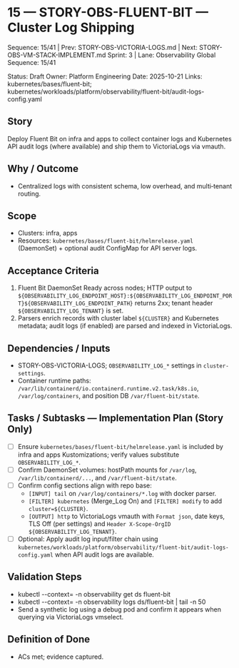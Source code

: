 # 15 — STORY-OBS-FLUENT-BIT — Cluster Log Shipping

Sequence: 15/41 | Prev: STORY-OBS-VICTORIA-LOGS.md | Next: STORY-OBS-VM-STACK-IMPLEMENT.md
Sprint: 3 | Lane: Observability
Global Sequence: 15/41

Status: Draft
Owner: Platform Engineering
Date: 2025-10-21
Links: kubernetes/bases/fluent-bit; kubernetes/workloads/platform/observability/fluent-bit/audit-logs-config.yaml

## Story
Deploy Fluent Bit on infra and apps to collect container logs and Kubernetes API audit logs (where available) and ship them to VictoriaLogs via vmauth.

## Why / Outcome
- Centralized logs with consistent schema, low overhead, and multi‑tenant routing.

## Scope
- Clusters: infra, apps
- Resources: `kubernetes/bases/fluent-bit/helmrelease.yaml` (DaemonSet) + optional audit ConfigMap for API server logs.

## Acceptance Criteria
1) Fluent Bit DaemonSet Ready across nodes; HTTP output to `${OBSERVABILITY_LOG_ENDPOINT_HOST}:${OBSERVABILITY_LOG_ENDPOINT_PORT}${OBSERVABILITY_LOG_ENDPOINT_PATH}` returns 2xx; tenant header `${OBSERVABILITY_LOG_TENANT}` is set.
2) Parsers enrich records with cluster label `${CLUSTER}` and Kubernetes metadata; audit logs (if enabled) are parsed and indexed in VictoriaLogs.

## Dependencies / Inputs
- STORY-OBS-VICTORIA-LOGS; `OBSERVABILITY_LOG_*` settings in `cluster-settings`.
- Container runtime paths: `/var/lib/containerd/io.containerd.runtime.v2.task/k8s.io`, `/var/log/containers`, and position DB `/var/fluent-bit/state`.

## Tasks / Subtasks — Implementation Plan (Story Only)
- [ ] Ensure `kubernetes/bases/fluent-bit/helmrelease.yaml` is included by infra and apps Kustomizations; verify values substitute `OBSERVABILITY_LOG_*`.
- [ ] Confirm DaemonSet volumes: hostPath mounts for `/var/log`, `/var/lib/containerd/...`, and `/var/fluent-bit/state`.
- [ ] Confirm config sections align with repo base:
  - `[INPUT] tail` on `/var/log/containers/*.log` with docker parser.
  - `[FILTER] kubernetes` (Merge_Log On) and `[FILTER] modify` to add `cluster=${CLUSTER}`.
  - `[OUTPUT] http` to VictoriaLogs vmauth with `Format json`, date keys, TLS Off (per settings) and `Header X-Scope-OrgID ${OBSERVABILITY_LOG_TENANT}`.
- [ ] Optional: Apply audit log input/filter chain using `kubernetes/workloads/platform/observability/fluent-bit/audit-logs-config.yaml` when API audit logs are available.

## Validation Steps
- kubectl --context=<ctx> -n observability get ds fluent-bit
- kubectl --context=<ctx> -n observability logs ds/fluent-bit | tail -n 50
- Send a synthetic log using a debug pod and confirm it appears when querying via VictoriaLogs vmselect.

## Definition of Done
- ACs met; evidence captured.
